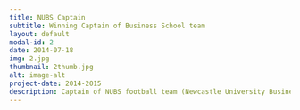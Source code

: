 ```yaml
---
title: NUBS Captain
subtitle: Winning Captain of Business School team
layout: default
modal-id: 2
date: 2014-07-18
img: 2.jpg
thumbnail: 2thumb.jpg
alt: image-alt
project-date: 2014-2015
description: Captain of NUBS football team (Newcastle University Business School). Led the team to first ever gold and silver in university 5-a-side and 7-a-side leagues. Finished 2nd in table in the full 11 a side season - the highest ever finish in NUBS history.
---
```

